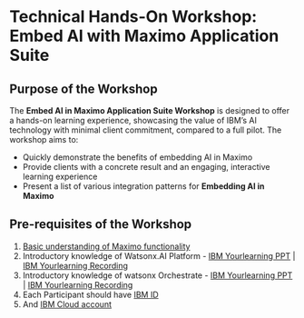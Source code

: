 # Technical Hands-On Workshop: Embed AI with Maximo Application Suite

## Purpose of the Workshop

The **Embed AI in Maximo Application Suite Workshop** is designed to offer a hands-on learning experience, showcasing the value of IBM’s AI technology with minimal client commitment, compared to a full pilot. The workshop aims to:

- Quickly demonstrate the benefits of embedding AI in Maximo
- Provide clients with a concrete result and an engaging, interactive learning experience
- Present a list of various integration patterns for **Embedding AI in Maximo**

## Pre-requisites of the Workshop
1. [Basic understanding of Maximo functionality](https://yourlearning.ibm.com/activity/URL-6C8F6CE20C07)
2. Introductory knowledge of Watsonx.AI Platform - [IBM Yourlearning PPT](https://ibm.seismic.com/Link/Content/DC28WM84MCFVgGQMJPfm9dT6hp9B) | [IBM Yourlearning Recording](https://ibm.seismic.com/Link/Content/DCqjBMPCPbGCQG9Jdbq467JgcQjj)
3. Introductory knowledge of watsonx Orchestrate - [IBM Yourlearning PPT](https://ibm.seismic.com/Link/Content/DCqd9cB4HbG6jGmH4VjTgjQWpfP8) | [IBM Yourlearning Recording](https://ibm.seismic.com/Link/Content/DCXBq3qXJjRFGGcC7JWT76Ddq6VB)
4. Each Participant should have [IBM ID](https://www.ibm.com/account/reg/us-en/signup?formid=urx-19776)
5. And [IBM Cloud account](https://cloud.ibm.com/login)
